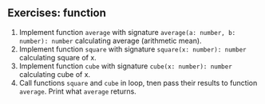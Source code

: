 ## Exercises: function

1. Implement function `average` with signature
`average(a: number, b: number): number` calculating average (arithmetic mean).
2. Implement function `square`  with signature
`square(x: number): number` calculating square of x.
3. Implement function `cube`  with signature
`cube(x: number): number` calculating cube of x.
4. Call functions `square` and `cube` in loop, tnen pass their results to
function `average`. Print what `average` returns.
